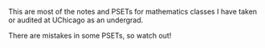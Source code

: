 This are most of the notes and PSETs for mathematics classes I have taken or audited at UChicago as an undergrad. 

There are mistakes in some PSETs, so watch out!
